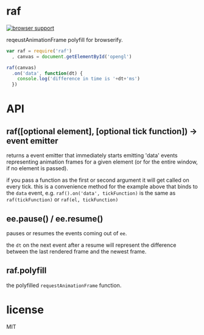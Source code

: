 # raf

[![browser support](http://ci.testling.com/chrisdickinson/raf.png)](http://ci.testling.com/chrisdickinson/raf)

reqeustAnimationFrame polyfill for browserify.

```javascript
var raf = require('raf')
  , canvas = document.getElementById('opengl')

raf(canvas)
  .on('data', function(dt) {
    console.log('difference in time is '+dt+'ms')
  })


```

# API

## raf([optional element], [optional tick function]) -> event emitter

returns a event emitter that immediately starts emitting 'data'
events representing animation frames for a given element (or for the entire
window, if no element is passed).

if you pass a function as the first or second argument it will get called on every tick. this is a convenience method for
the example above that binds to the `data` event, e.g. `raf().on('data', tickFunction)` is the same as `raf(tickFunction)`
or `raf(el, tickFunction)`

## ee.pause() / ee.resume()

pauses or resumes the events coming out of `ee`.

the `dt` on the next event after a resume will represent the difference between
the last rendered frame and the newest frame.

## raf.polyfill

the polyfilled `requestAnimationFrame` function.

# license

MIT

